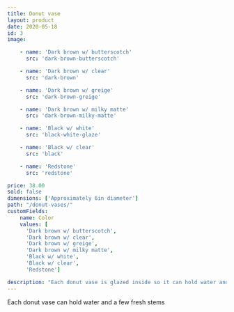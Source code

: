 ```yaml
---
title: Donut vase
layout: product
date: 2020-05-18
id: 3
image:

    - name: 'Dark brown w/ butterscotch'
      src: 'dark-brown-butterscotch'

    - name: 'Dark brown w/ clear'
      src: 'dark-brown'

    - name: 'Dark brown w/ greige'
      src: 'dark-brown-greige'

    - name: 'Dark brown w/ milky matte'
      src: 'dark-brown-milky-matte'

    - name: 'Black w/ white'
      src: 'black-white-glaze'

    - name: 'Black w/ clear'
      src: 'black'

    - name: 'Redstone'
      src: 'redstone'

price: 38.00
sold: false
dimensions: ['Approximately 6in diameter']
path: "/donut-vases/"
customFields:
    name: Color
    values: [
      'Dark brown w/ butterscotch',
      'Dark brown w/ clear',
      'Dark brown w/ greige',
      'Dark brown w/ milky matte',
      'Black w/ white',
      'Black w/ clear',
      'Redstone']

description: "Each donut vase is glazed inside so it can hold water and a few fresh stems."
---
```


Each donut vase can hold water and a few fresh stems